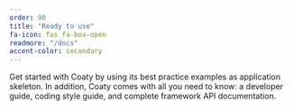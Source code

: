 ```yaml
---
order: 90
title: "Ready to use"
fa-icon: fas fa-box-open
readmore: "/docs"
accent-color: secondary
---
```


Get started with Coaty by using its best practice examples as application
skeleton. In addition, Coaty comes with all you need to know: a developer guide,
coding style guide, and complete framework API documentation.
